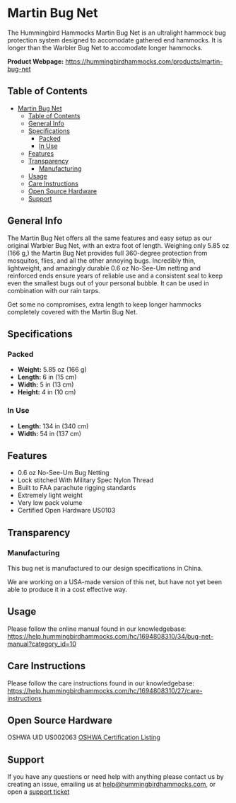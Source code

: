 # Martin Bug Net
The Hummingbird Hammocks Martin Bug Net is an ultralight hammock bug protection system designed to accomodate gathered end hammocks. It is longer than the Warbler Bug Net to accomodate longer hammocks.

**Product Webpage:**
https://hummingbirdhammocks.com/products/martin-bug-net

## Table of Contents
- [Martin Bug Net](#martin-bug-net)
  - [Table of Contents](#table-of-contents)
  - [General Info](#general-info)
  - [Specifications](#specifications)
    - [Packed](#packed)
    - [In Use](#in-use)
  - [Features](#features)
  - [Transparency](#transparency)
    - [Manufacturing](#manufacturing)
  - [Usage](#usage)
  - [Care Instructions](#care-instructions)
  - [Open Source Hardware](#open-source-hardware)
  - [Support](#support)

## General Info
The Martin Bug Net offers all the same features and easy setup as our original Warbler Bug Net, with an extra foot of length. Weighing only 5.85 oz (166 g,) the Martin Bug Net provides full 360-degree protection from mosquitos, flies, and all the other annoying bugs. Incredibly thin, lightweight, and amazingly durable 0.6 oz No-See-Um netting and reinforced ends ensure years of reliable use and a consistent seal to keep even the smallest bugs out of your personal bubble. It can be used in combination with our rain tarps.

Get some no compromises, extra length to keep longer hammocks completely covered with the Martin Bug Net.

## Specifications
### Packed
- **Weight:** 5.85 oz (166 g)
- **Length:** 6 in (15 cm)
- **Width:** 5 in (13 cm)
- **Height:** 4 in (10 cm)

### In Use
- **Length:** 134 in (340 cm)
- **Width:** 54 in (137 cm)

## Features
- 0.6 oz No-See-Um Bug Netting
- Lock stitched With Military Spec Nylon Thread
- Built to FAA parachute rigging standards
- Extremely light weight
- Very low pack volume
- Certified Open Hardware US0103

## Transparency

### Manufacturing
This bug net is manufactured to our design specifications in China.

We are working on a USA-made version of this net, but have not yet been able to produce it in a cost effective way.

## Usage
Please follow the online manual found in our knowledgebase:
https://help.hummingbirdhammocks.com/hc/1694808310/34/bug-net-manual?category_id=10

## Care Instructions
Please follow the care instructions found in our knowledgebase:
https://help.hummingbirdhammocks.com/hc/1694808310/27/care-instructions

## Open Source Hardware
OSHWA UID US002063
[OSHWA Certification Listing](https://certification.oshwa.org/us002063.html)

## Support
If you have any questions or need help with anything please contact us by creating an issue, emailing us at [help@hummingbirdhammocks.com](mailto:help@hummingbirdhammocks.com), or open a [support ticket](https://help.hummingbirdhammocks.com/help/1694808310)